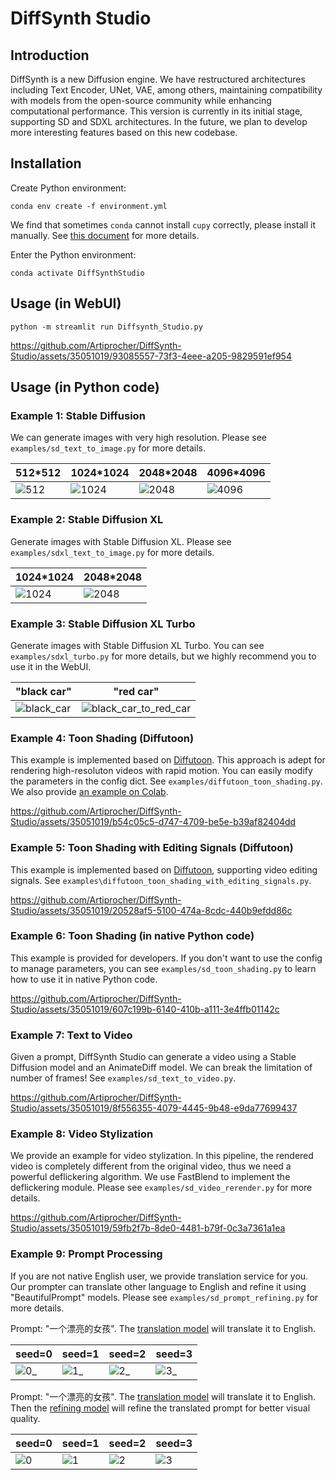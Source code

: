 # DiffSynth Studio

## Introduction

DiffSynth is a new Diffusion engine. We have restructured architectures including Text Encoder, UNet, VAE, among others, maintaining compatibility with models from the open-source community while enhancing computational performance. This version is currently in its initial stage, supporting SD and SDXL architectures. In the future, we plan to develop more interesting features based on this new codebase.

## Installation

Create Python environment:

```
conda env create -f environment.yml
```

We find that sometimes `conda` cannot install `cupy` correctly, please install it manually. See [this document](https://docs.cupy.dev/en/stable/install.html) for more details.

Enter the Python environment:

```
conda activate DiffSynthStudio
```

## Usage (in WebUI)

```
python -m streamlit run Diffsynth_Studio.py
```

https://github.com/Artiprocher/DiffSynth-Studio/assets/35051019/93085557-73f3-4eee-a205-9829591ef954

## Usage (in Python code)

### Example 1: Stable Diffusion

We can generate images with very high resolution. Please see `examples/sd_text_to_image.py` for more details.

|512*512|1024*1024|2048*2048|4096*4096|
|-|-|-|-|
|![512](https://github.com/Artiprocher/DiffSynth-Studio/assets/35051019/55f679e9-7445-4605-9315-302e93d11370)|![1024](https://github.com/Artiprocher/DiffSynth-Studio/assets/35051019/6fc84611-8da6-4a1f-8fee-9a34eba3b4a5)|![2048](https://github.com/Artiprocher/DiffSynth-Studio/assets/35051019/9087a73c-9164-4c58-b2a0-effc694143fb)|![4096](https://github.com/Artiprocher/DiffSynth-Studio/assets/35051019/edee9e71-fc39-4d1c-9ca9-fa52002c67ac)|

### Example 2: Stable Diffusion XL

Generate images with Stable Diffusion XL. Please see `examples/sdxl_text_to_image.py` for more details.

|1024*1024|2048*2048|
|-|-|
|![1024](https://github.com/Artiprocher/DiffSynth-Studio/assets/35051019/67687748-e738-438c-aee5-96096f09ac90)|![2048](https://github.com/Artiprocher/DiffSynth-Studio/assets/35051019/584186bc-9855-4140-878e-99541f9a757f)|

### Example 3: Stable Diffusion XL Turbo

Generate images with Stable Diffusion XL Turbo. You can see `examples/sdxl_turbo.py` for more details, but we highly recommend you to use it in the WebUI.

|"black car"|"red car"|
|-|-|
|![black_car](https://github.com/Artiprocher/DiffSynth-Studio/assets/35051019/7fbfd803-68d4-44f3-8713-8c925fec47d0)|![black_car_to_red_car](https://github.com/Artiprocher/DiffSynth-Studio/assets/35051019/aaf886e4-c33c-4fd8-98e2-29eef117ba00)|

### Example 4: Toon Shading (Diffutoon)

This example is implemented based on [Diffutoon](https://arxiv.org/abs/2401.16224). This approach is adept for rendering high-resoluton videos with rapid motion. You can easily modify the parameters in the config dict. See `examples/diffutoon_toon_shading.py`. We also provide [an example on Colab](https://colab.research.google.com/github/Artiprocher/DiffSynth-Studio/blob/main/examples/Diffutoon_toon_shading.ipynb).

https://github.com/Artiprocher/DiffSynth-Studio/assets/35051019/b54c05c5-d747-4709-be5e-b39af82404dd

### Example 5: Toon Shading with Editing Signals (Diffutoon)

This example is implemented based on [Diffutoon](https://arxiv.org/abs/2401.16224), supporting video editing signals. See `examples\diffutoon_toon_shading_with_editing_signals.py`.

https://github.com/Artiprocher/DiffSynth-Studio/assets/35051019/20528af5-5100-474a-8cdc-440b9efdd86c

### Example 6: Toon Shading (in native Python code)

This example is provided for developers. If you don't want to use the config to manage parameters, you can see `examples/sd_toon_shading.py` to learn how to use it in native Python code.

https://github.com/Artiprocher/DiffSynth-Studio/assets/35051019/607c199b-6140-410b-a111-3e4ffb01142c

### Example 7: Text to Video

Given a prompt, DiffSynth Studio can generate a video using a Stable Diffusion model and an AnimateDiff model. We can break the limitation of number of frames! See `examples/sd_text_to_video.py`.

https://github.com/Artiprocher/DiffSynth-Studio/assets/35051019/8f556355-4079-4445-9b48-e9da77699437

### Example 8: Video Stylization

We provide an example for video stylization. In this pipeline, the rendered video is completely different from the original video, thus we need a powerful deflickering algorithm. We use FastBlend to implement the deflickering module. Please see `examples/sd_video_rerender.py` for more details.

https://github.com/Artiprocher/DiffSynth-Studio/assets/35051019/59fb2f7b-8de0-4481-b79f-0c3a7361a1ea

### Example 9: Prompt Processing

If you are not native English user, we provide translation service for you. Our prompter can translate other language to English and refine it using "BeautifulPrompt" models. Please see `examples/sd_prompt_refining.py` for more details.

Prompt: "一个漂亮的女孩". The [translation model](https://huggingface.co/Helsinki-NLP/opus-mt-en-zh) will translate it to English.

|seed=0|seed=1|seed=2|seed=3|
|-|-|-|-|
|![0_](https://github.com/Artiprocher/DiffSynth-Studio/assets/35051019/ebb25ca8-7ce1-4d9e-8081-59a867c70c4d)|![1_](https://github.com/Artiprocher/DiffSynth-Studio/assets/35051019/a7e79853-3c1a-471a-9c58-c209ec4b76dd)|![2_](https://github.com/Artiprocher/DiffSynth-Studio/assets/35051019/a292b959-a121-481f-b79c-61cc3346f810)|![3_](https://github.com/Artiprocher/DiffSynth-Studio/assets/35051019/1c19b54e-5a6f-4d48-960b-a7b2b149bb4c)|

Prompt: "一个漂亮的女孩". The [translation model](https://huggingface.co/Helsinki-NLP/opus-mt-en-zh) will translate it to English. Then the [refining model](https://huggingface.co/alibaba-pai/pai-bloom-1b1-text2prompt-sd) will refine the translated prompt for better visual quality.

|seed=0|seed=1|seed=2|seed=3|
|-|-|-|-|
|![0](https://github.com/Artiprocher/DiffSynth-Studio/assets/35051019/778b1bd9-44e0-46ac-a99c-712b3fc9aaa4)|![1](https://github.com/Artiprocher/DiffSynth-Studio/assets/35051019/c03479b8-2082-4c6e-8e1c-3582b98686f6)|![2](https://github.com/Artiprocher/DiffSynth-Studio/assets/35051019/edb33d21-3288-4a55-96ca-a4bfe1b50b00)|![3](https://github.com/Artiprocher/DiffSynth-Studio/assets/35051019/7848cfc1-cad5-4848-8373-41d24e98e584)|
